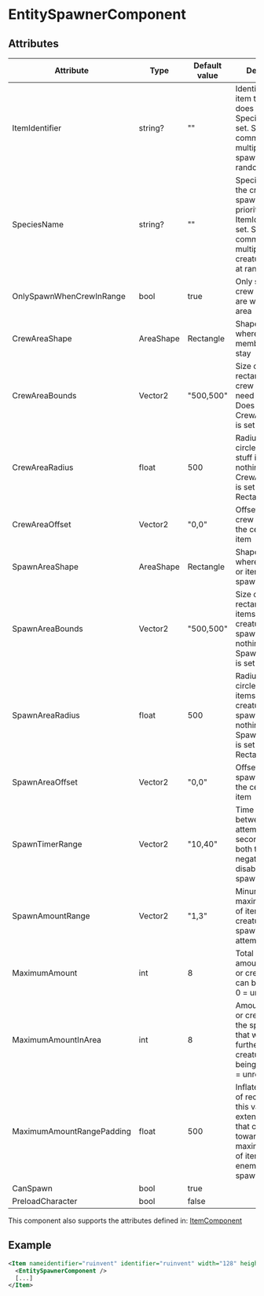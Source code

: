 # EntitySpawnerComponent


## Attributes

| Attribute                 | Type      | Default value | Description                                                                                                                                   |
|---------------------------|-----------|---------------|-----------------------------------------------------------------------------------------------------------------------------------------------|
| ItemIdentifier            | string?   | ""            | Identifier of the item to spawn, does nothing if SpeciesName is set. Separate by comma to have multiple items spawn at random.                |
| SpeciesName               | string?   | ""            | Species name of the creature to spawn, takes priority if ItemIdentifier is set. Separate by comma to have multiple creatures spawn at random. |
| OnlySpawnWhenCrewInRange  | bool      | true          | Only spawn if crew members are within certain area                                                                                            |
| CrewAreaShape             | AreaShape | Rectangle     | Shape of the area where crew members need to stay                                                                                             |
| CrewAreaBounds            | Vector2   | "500,500"     | Size of the rectangle where crew members need to stay. Does nothing if CrewAreaShape is set to Circle                                         |
| CrewAreaRadius            | float     | 500           | Radius of the circle to spawn stuff in. Does nothing if CrewAreaShape is set to Rectangle                                                     |
| CrewAreaOffset            | Vector2   | "0,0"         | Offset of the crew area from the center of the item                                                                                           |
| SpawnAreaShape            | AreaShape | Rectangle     | Shape of the area where enemies or items are spawned                                                                                          |
| SpawnAreaBounds           | Vector2   | "500,500"     | Size of the rectangle where items or creatures will be spawned. Does nothing if SpawnAreaShape is set to Circle                               |
| SpawnAreaRadius           | float     | 500           | Radius of the circle where items or creatures will be spawned. Does nothing if SpawnAreaShape is set to Rectangle                             |
| SpawnAreaOffset           | Vector2   | "0,0"         | Offset of the spawn area from the center of the item                                                                                          |
| SpawnTimerRange           | Vector2   | "10,40"       | Time range between spawn attempts in seconds. Set both to a negative value to disable automatic spawning.                                     |
| SpawnAmountRange          | Vector2   | "1,3"         | Minumum and maximum amount of items or creatures to spawn in one attempt                                                                      |
| MaximumAmount             | int       | 8             | Total maximum amount of items or creatures that can be spawned. 0 = unrestricted.                                                             |
| MaximumAmountInArea       | int       | 8             | Amount of items or creatures in the spawn area that will prevent further items or creatures from being spawned. 0 = unrestricted.             |
| MaximumAmountRangePadding | float     | 500           | Inflate the circle of rectangle by this value to extend the area that counts towards the maximum amount of items or enemies to be spawned     |
| CanSpawn                  | bool      | true          |                                                                                                                                               |
| PreloadCharacter          | bool      | false         |                                                                                                                                               |

This component also supports the attributes defined in: [ItemComponent](ItemComponent.md)


## Example
```xml
<Item nameidentifier="ruinvent" identifier="ruinvent" width="128" height="192" texturescale="0.5,0.5" scale="0.5" category="Alien">
  <EntitySpawnerComponent />
  [...]
</Item>
```


